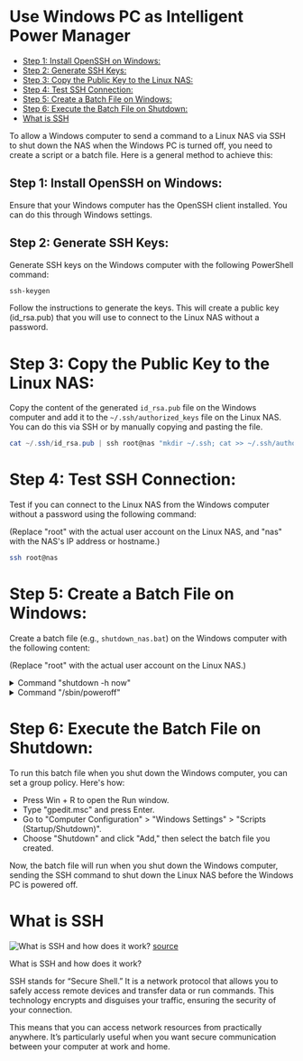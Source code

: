 # Use Windows PC as Intelligent Power Manager

<!-- TOC start -->

- [Step 1: Install OpenSSH on Windows:](#step-1-install-openssh-on-windows)
- [Step 2: Generate SSH Keys:](#step-2-generate-ssh-keys)
- [Step 3: Copy the Public Key to the Linux NAS:](#step-3-copy-the-public-key-to-the-linux-nas)
- [Step 4: Test SSH Connection:](#step-4-test-ssh-connection)
- [Step 5: Create a Batch File on Windows:](#step-5-create-a-batch-file-on-windows)
- [Step 6: Execute the Batch File on Shutdown:](#step-6-execute-the-batch-file-on-shutdown)
- [What is SSH](#what-is-ssh)

<!-- TOC end -->

<!-- TOC --><a name="use-windows-pc-as-intelligent-power-manager"></a>

To allow a Windows computer to send a command to a Linux NAS via SSH to shut down the NAS when the Windows PC is turned off, you need to create a script or a batch file. Here is a general method to achieve this:

## Step 1: Install OpenSSH on Windows:

Ensure that your Windows computer has the OpenSSH client installed. You can do this through Windows settings.

## Step 2: Generate SSH Keys:

Generate SSH keys on the Windows computer with the following PowerShell command:

```powershell
ssh-keygen
```

Follow the instructions to generate the keys. This will create a public key (id_rsa.pub) that you will use to connect to the Linux NAS without a password.

# Step 3: Copy the Public Key to the Linux NAS:

Copy the content of the generated `id_rsa.pub` file on the Windows computer and add it to the `~/.ssh/authorized_keys` file on the Linux NAS. You can do this via SSH or by manually copying and pasting the file.

```powershell
cat ~/.ssh/id_rsa.pub | ssh root@nas "mkdir ~/.ssh; cat >> ~/.ssh/authorized_keys"
```

# Step 4: Test SSH Connection:

Test if you can connect to the Linux NAS from the Windows computer without a password using the following command:

(Replace "root" with the actual user account on the Linux NAS, and "nas" with the NAS's IP address or hostname.)


```bash
ssh root@nas
```


# Step 5: Create a Batch File on Windows:

Create a batch file (e.g., `shutdown_nas.bat`) on the Windows computer with the following content:

(Replace "root" with the actual user account on the Linux NAS.)

<details>
<summary>Command "shutdown -h now"</summary>

```batch
@echo off
ssh root@nas "shutdown -h now"
```
</details>

<details>
<summary>Command "/sbin/poweroff"</summary>

```batch
@echo off
ssh root@nas "/sbin/poweroff"
```
</details>

# Step 6: Execute the Batch File on Shutdown:

To run this batch file when you shut down the Windows computer, you can set a group policy. Here's how:

- Press Win + R to open the Run window.
- Type "gpedit.msc" and press Enter.
- Go to "Computer Configuration" > "Windows Settings" > "Scripts (Startup/Shutdown)".
- Choose "Shutdown" and click "Add," then select the batch file you created.

Now, the batch file will run when you shut down the Windows computer, sending the SSH command to shut down the Linux NAS before the Windows PC is powered off.


# What is SSH
![What is SSH and how does it work?](https://surfshark.com/wp-content/uploads/2022/04/SSH_vs_VPN_2.svg)
[source](https://surfshark.com/blog/ssh-vs-vpn)

What is SSH and how does it work?

SSH stands for “Secure Shell.” It is a network protocol that allows you to safely access remote devices and transfer data or run commands. This technology encrypts and disguises your traffic, ensuring the security of your connection.

This means that you can access network resources from practically anywhere. It’s particularly useful when you want secure communication between your computer at work and home. 


